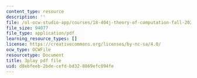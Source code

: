 ```yaml
---
content_type: resource
description: ''
file: /ol-ocw-studio-app/courses/18-404j-theory-of-computation-fall-2020/d8ebfeeb2bdecefdbd328869efc094fe_Vp_AzDGQyrA.pdf
file_size: 94077
file_type: application/pdf
learning_resource_types: []
license: https://creativecommons.org/licenses/by-nc-sa/4.0/
ocw_type: OCWFile
resourcetype: Document
title: 3play pdf file
uid: d8ebfeeb-2bde-cefd-bd32-8869efc094fe
---
```

